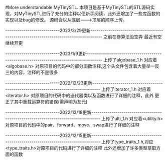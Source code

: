 #More understandable MyTinySTL.
本项目是基于MyTinySTL的STL源码实现，对MyTinySTL进行了充分的注释以便新手阅读，此外还增加了一些库函数的实现以及bug的修改。
源码会以从底层--->顶层的顺序上传。


---------------------------2023/3/29更新------------------------------------------------------------------------------------
之前在卷算法没空弄 最近有空继续开更

---------------------------2023/1/9更新-------------------------------------------------------------------------------------
上传了algobase_1.h  对应着<algobase.h> 对原项目的代码中的部分函数注释,这个头文件包含着大量举一反三的内容，注释的不是很多

---------------------------2022/12/23更新----------------------------------------------------------------------------------
上传了iterator_1.h 对应着<iterator.h> 对原项目的代码中的迭代器类以及函数进行了详细的注释，此外 更正了其中重载运算符的错误(需声明为友元)

---------------------------2022/12/18更新----------------------------------------------------------------------------------
上传了ulti_1.h 对应着<utility.h> 对原项目的代码中的pair、forward、move、swap进行了详细的注释 

---------------------------2022/12/15更新----------------------------------------------------------------------------------
上传了type_traits_1.h,对应<type_traits.h>对原项目的代码进行了详细的注释 此外还增加了许多类型萃取方面的函数 
